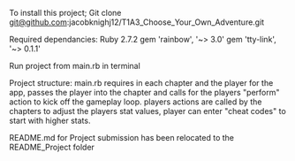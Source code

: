 To install this project;
Git clone git@github.com:jacobknighj12/T1A3_Choose_Your_Own_Adventure.git

Required dependancies:
Ruby 2.7.2
gem 'rainbow', '~> 3.0'
gem 'tty-link', '~> 0.1.1'

Run project from main.rb in terminal

Project structure:
main.rb requires in each chapter and the player for the app, passes the player into
the chapter and calls for the players "perform" action to kick off the gameplay loop.
players actions are called by the chapters to adjust the players stat values, player can
enter "cheat codes" to start with higher stats.

README.md for Project submission has been relocated to the README_Project folder
